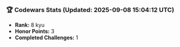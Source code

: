 ### 🏆 Codewars Stats (Updated: 2025-09-08 15:04:12 UTC)

- **Rank:** 8 kyu
- **Honor Points:** 3
- **Completed Challenges:** 1
